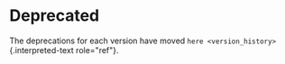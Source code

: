 Deprecated
==========

The deprecations for each version have moved
`here <version_history>`{.interpreted-text role="ref"}.
